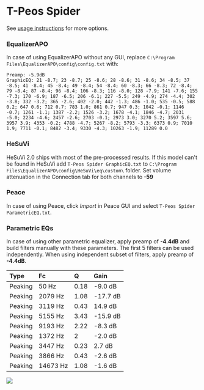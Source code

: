 # T-Peos Spider
See [usage instructions](https://github.com/jaakkopasanen/AutoEq#usage) for more options.

### EqualizerAPO
In case of using EqualizerAPO without any GUI, replace `C:\Program Files\EqualizerAPO\config\config.txt`
with:
```
Preamp: -5.9dB
GraphicEQ: 21 -8.7; 23 -8.7; 25 -8.6; 28 -8.6; 31 -8.6; 34 -8.5; 37 -8.5; 41 -8.4; 45 -8.4; 49 -8.4; 54 -8.4; 60 -8.3; 66 -8.3; 72 -8.4; 79 -8.4; 87 -8.4; 96 -8.4; 106 -8.3; 116 -8.0; 128 -7.9; 141 -7.6; 155 -7.3; 170 -6.9; 187 -6.5; 206 -6.1; 227 -5.5; 249 -4.9; 274 -4.4; 302 -3.8; 332 -3.2; 365 -2.6; 402 -2.0; 442 -1.3; 486 -1.0; 535 -0.5; 588 0.2; 647 0.6; 712 0.7; 783 1.0; 861 0.7; 947 0.3; 1042 -0.1; 1146 -0.7; 1261 -1.1; 1387 -2.2; 1526 -3.2; 1678 -4.1; 1846 -4.7; 2031 -5.0; 2234 -4.6; 2457 -2.6; 2703 -0.1; 2973 3.0; 3270 5.2; 3597 5.6; 3957 3.9; 4353 -0.2; 4788 -4.7; 5267 -8.2; 5793 -3.3; 6373 0.9; 7010 1.9; 7711 -0.1; 8482 -3.4; 9330 -4.3; 10263 -1.9; 11289 0.0
```

### HeSuVi
HeSuVi 2.0 ships with most of the pre-processed results. If this model can't be found in HeSuVi add
`T-Peos Spider GraphicEQ.txt` to `C:\Program Files\EqualizerAPO\config\HeSuVi\eq\custom\` folder.
Set volume attenuation in the Connection tab for both channels to **-59**

### Peace
In case of using Peace, click *Import* in Peace GUI and select `T-Peos Spider ParametricEQ.txt`.

### Parametric EQs
In case of using other parametric equalizer, apply preamp of **-4.4dB** and build filters manually
with these parameters. The first 5 filters can be used independently.
When using independent subset of filters, apply preamp of **-4.4dB**.

| Type    | Fc       |    Q | Gain     |
|:--------|:---------|:-----|:---------|
| Peaking | 50 Hz    | 0.18 | -9.0 dB  |
| Peaking | 2079 Hz  | 1.08 | -17.7 dB |
| Peaking | 3119 Hz  | 0.43 | 14.9 dB  |
| Peaking | 5155 Hz  | 3.43 | -15.9 dB |
| Peaking | 9193 Hz  | 2.22 | -8.3 dB  |
| Peaking | 1372 Hz  | 2    | -2.0 dB  |
| Peaking | 3447 Hz  | 0.23 | 2.7 dB   |
| Peaking | 3866 Hz  | 0.43 | -2.6 dB  |
| Peaking | 14673 Hz | 1.08 | -1.6 dB  |

![](https://raw.githubusercontent.com/jaakkopasanen/AutoEq/master/results/innerfidelity/sbaf-serious/T-Peos%20Spider/T-Peos%20Spider.png)